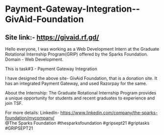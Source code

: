 # Payment-Gateway-Integration--GivAid-Foundation
## Site link:- https://givaid.rf.gd/
Hello everyone, I was working as a Web Development Intern at the Graduate Rotational Internship Program(GRIP) offered by the Sparks Foundation. Domain - Web Development.

This is task#3 - Payment Gateway Integration  

I have designed the above site- GivAid Foundation, that is a donation site. It has an integrated Payment Gateway, and used Razorpay for the same.

About the Internship: The Graduate Rotational Internship Program provides a unique opportunity for students and recent graduates to experience and join TSF.   

For more details: LinkedIn- https://www.linkedin.com/company/the-sparks-foundation/mycompany/  
@The Sparks Foundation   #thesparksfoundation #gripsept21 #griptasks #GRIPSEPT21
